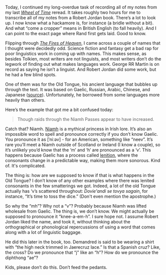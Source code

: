 Today, I continued my long-overdue task of recording all of my notes from my last [_Wheel of Time_](https://en.wikipedia.org/wiki/The_Wheel_of_Time) reread. It takes roughly two hours for me to transcribe all of my notes from a Robert Jordan book. There’s a lot to look up. I now know what a hackamore is, for instance (a bridle without a bit). And what “come a cropper” means in British English (to fall heavily). And I can point to the exact page where Rand first gets laid. Good to know.

Flipping through [_The Fires of Heaven_](https://en.wikipedia.org/wiki/The_Fires_of_Heaven), I came across a couple of names that I thought were decidedly odd. Science fiction and fantasy get a bad rap for poor linguistics work in coming up with names. This makes sense, as besides Tolkien, most writers are not linguists, and most writers don’t do the legwork of finding out what makes languages work. George RR Martin is on record as saying he isn’t a linguist. And Robert Jordan did some work, but he had a few blind spots.

One of them was for the Old Tongue, his ancient language that bubbles up through the text. It was based on Gaelic, Russian, Arabic, Chinese, and Japanese ([source](http://www.steelypips.org/wotfaq/2_nondark/2.4_yore/2.4.05_old-tongue.html)). Unfortunately, he borrowed from some languages more heavily than others.

Here’s the example that got me a bit confused today:

> Though raids through the Niamh Passes appear to have increased.

Catch that? Niamh. [Niamh](https://en.wikipedia.org/wiki/Niamh) is a mythical princess in Irish lore. It’s also an impossible word to spell and pronounce correctly if you don’t know Gaelic. You pronounce it as [ˈniːəv] - for an American, something like “neev”. It’s rare you’ll meet a Niamh outside of Scotland or Ireland (I know a couple), so it’s unlikely you’d know that the ‘m’ and ‘h’ are pronounced as a ‘v’. This happens because Gaelic has a process called [lenition](https://en.wikipedia.org/wiki/Lenition), where the consonants change in a predictable way, making them more sonorous. Kind of. It's complicated.

The thing is: how are we supposed to know if that is what happens in the Old Tongue? I don’t know of any other examples where there was lenited consonants in the few smatterings we got. Indeed, a lot of the old Tongue actually has ‘v’s scattered throughout: _Dovie'andi se tovya sagain_, for instance, “It’s time to toss the dice.” (Don't even mention the apostrophe.)

So why the “mh”? Why not a “v”? Probably because Niamh was lifted wholesale from Gaelic. The thing is, we don’t know. We might actually be supposed to pronounce it “knee-a-em-h”. I sure hope not. I assume Robert Jordan liked the name, and took it, without thinking about the orthographical or phonological repercussions of using a word that comes along with a lot of linguistic baggage.

He did this later in the book, too. Demandred is said to be wearing a shirt with “the high neck trimmed in Jaerecruz lace.” Is that a Spanish _cruz_? Like, the cross? Do we pronounce that “j” like an “h”? How do we pronounce the diphthong “ae”?

Kids, please don’t do this. Don’t feed the pedants.
